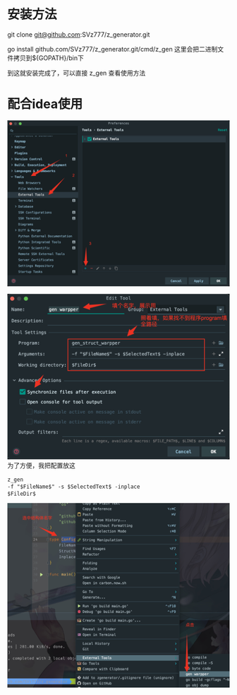# 安装方法

git clone git@github.com:SVz777/z_generator.git

go install github.com/SVz777/z_generator.git/cmd/z_gen 这里会把二进制文件拷贝到${GOPATH}/bin下

到这就安装完成了，可以直接 z_gen 查看使用方法

# 配合idea使用

![step1](./image/step1.png)

![step2](./image/step2.png)
为了方便，我把配置放这
```
z_gen
-f "$FileName$" -s $SelectedText$ -inplace
$FileDir$
```

![step3](./image/step3.png)
